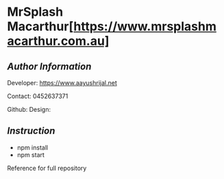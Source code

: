 # MrSplash Macarthur[https://www.mrsplashmacarthur.com.au]

## _Author Information_

Developer: https://www.aayushrijal.net

Contact: 0452637371

Github: 
Design: 

## _Instruction_

- npm install
- npm start

Reference for full repository
